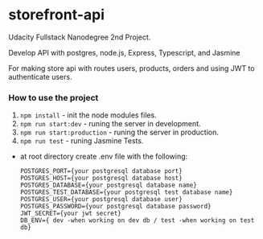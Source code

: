 # storefront-api

Udacity Fullstack Nanodegree 2nd Project.

Develop API with postgres, node.js, Express, Typescript, and Jasmine

For making store api with routes users, products, orders and using JWT to authenticate users.

### How to use the project

1. `npm install` - init the node modules files.
2. `npm run start:dev` - runing the server in development.
3. `npm run start:production` - runing the server in production.
4. `npm run test` - runing Jasmine Tests.

- at root directory create .env file with the following:

  ```
  POSTGRES_PORT={your postgresql database port}
  POSTGRES_HOST={your postgresql database host}
  POSTGRES_DATABASE={your postgresql database name}
  POSTGRES_TEST_DATABASE={your postgresql test database name}
  POSTGRES_USER={your postgresql database user}
  POSTGRES_PASSWORD={your postgresql database password}
  JWT_SECRET={your jwt secret}
  DB_ENV={ dev -when working on dev db / test -when working on test db}

  ```
